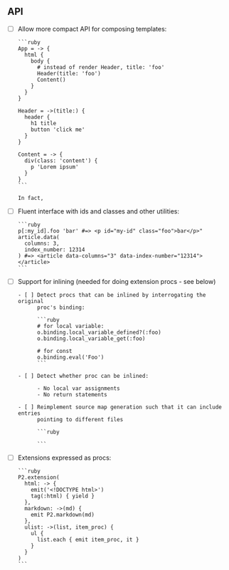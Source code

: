 ## API

- [ ] Allow more compact API for composing templates:

      ```ruby
      App = -> {
        html {
          body {
            # instead of render Header, title: 'foo'
            Header(title: 'foo')
            Content()
          }
        }
      }

      Header = ->(title:) {
        header {
          h1 title
          button 'click me'
        }
      }

      Content = -> {
        div(class: 'content') {
          p 'Lorem ipsum'
        }
      }
      ```

      In fact, 



- [ ] Fluent interface with ids and classes and other utilities:

      ```ruby
      p[:my_id].foo 'bar' #=> <p id="my-id" class="foo">bar</p>"
      article.data(
        columns: 3,
        index_number: 12314
      ) #=> <article data-columns="3" data-index-number="12314"></article>
      ```

- [ ] Support for inlining (needed for doing extension procs - see below)

      - [ ] Detect procs that can be inlined by interrogating the original
            proc's binding:

            ```ruby
            # for local variable:
            o.binding.local_variable_defined?(:foo)
            o.binding.local_variable_get(:foo)

            # for const
            o.binding.eval('Foo')
            ```

      - [ ] Detect whether proc can be inlined:

            - No local var assignments
            - No return statements
          
      - [ ] Reimplement source map generation such that it can include entries
            pointing to different files

            ```ruby
            
            ```

- [ ] Extensions expressed as procs:

      ```ruby
      P2.extension(
        html: -> {
          emit('<!DOCTYPE html>')
          tag(:html) { yield }
        },
        markdown: ->(md) {
          emit P2.markdown(md)
        },
        ulist: ->(list, item_proc) {
          ul {
            list.each { emit item_proc, it }
          }
        }
      )
      ```

